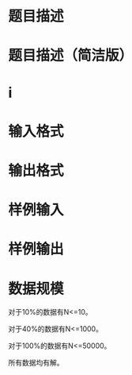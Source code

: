 

# 题目描述



# 题目描述（简洁版）



# i



# 输入格式



# 输出格式



# 样例输入 



# 样例输出



# 数据规模


<p>
对于10%的数据有N&lt;=10。
</p>
<p>
对于40%的数据有N&lt;=1000。
</p>
<p>
对于100%的数据有N&lt;=50000。
</p>
<p>
所有数据均有解。
</p>
<p>
<br/>
</p>
